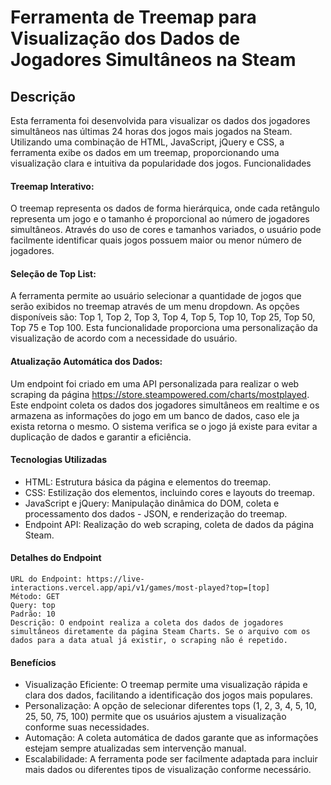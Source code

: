 # Ferramenta de Treemap para Visualização dos Dados de Jogadores Simultâneos na Steam

## Descrição

Esta ferramenta foi desenvolvida para visualizar os dados dos jogadores simultâneos nas últimas 24 horas dos jogos mais jogados na Steam. Utilizando uma combinação de HTML, JavaScript, jQuery e CSS, a ferramenta exibe os dados em um treemap, proporcionando uma visualização clara e intuitiva da popularidade dos jogos.
Funcionalidades

#### Treemap Interativo:
O treemap representa os dados de forma hierárquica, onde cada retângulo representa um jogo e o tamanho é proporcional ao número de jogadores simultâneos.
Através do uso de cores e tamanhos variados, o usuário pode facilmente identificar quais jogos possuem maior ou menor número de jogadores.

#### Seleção de Top List:
A ferramenta permite ao usuário selecionar a quantidade de jogos que serão exibidos no treemap através de um menu dropdown. As opções disponíveis são: Top 1, Top 2, Top 3, Top 4, Top 5, Top 10, Top 25, Top 50, Top 75 e Top 100.
Esta funcionalidade proporciona uma personalização da visualização de acordo com a necessidade do usuário.

#### Atualização Automática dos Dados:
Um endpoint foi criado em uma API personalizada para realizar o web scraping da página https://store.steampowered.com/charts/mostplayed.
Este endpoint coleta os dados dos jogadores simultâneos em realtime e os armazena as informações do jogo em um banco de dados, caso ele ja exista retorna o mesmo.
O sistema verifica se o jogo já existe para evitar a duplicação de dados e garantir a eficiência.

#### Tecnologias Utilizadas

- HTML: Estrutura básica da página e elementos do treemap.
- CSS: Estilização dos elementos, incluindo cores e layouts do treemap.
- JavaScript e jQuery: Manipulação dinâmica do DOM, coleta e processamento dos dados - JSON, e renderização do treemap.
- Endpoint API: Realização do web scraping, coleta de dados da página Steam.

#### Detalhes do Endpoint

    URL do Endpoint: https://live-interactions.vercel.app/api/v1/games/most-played?top=[top]
    Método: GET
    Query: top
    Padrão: 10
    Descrição: O endpoint realiza a coleta dos dados de jogadores simultâneos diretamente da página Steam Charts. Se o arquivo com os dados para a data atual já existir, o scraping não é repetido.

#### Benefícios

- Visualização Eficiente: O treemap permite uma visualização rápida e clara dos dados, facilitando a identificação dos jogos mais populares.
- Personalização: A opção de selecionar diferentes tops (1, 2, 3, 4, 5, 10, 25, 50, 75, 100) permite que os usuários ajustem a visualização conforme suas necessidades.
- Automação: A coleta automática de dados garante que as informações estejam sempre atualizadas sem intervenção manual.
- Escalabilidade: A ferramenta pode ser facilmente adaptada para incluir mais dados ou diferentes tipos de visualização conforme necessário.

